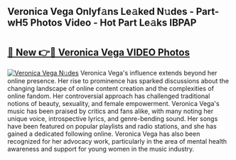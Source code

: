 ## Veronica Vega Onlyf𝚊ns Le𝚊ked N𝚞des - Part-wH5 Photos Video - Hot Part Le𝚊ks IBPAP

# <h2><a href="http://ac48707.deff.icu/?id=Veronica+Vega">🔗 New 👉🔴 Veronica Vega VIDEO Photos</a></h2>

[![Veronica Vega N𝚞des](https://i.imgur.com/rIISA9y.gif)](http://ac48707.deff.icu/?id=Veronica+Vega)
Veronica Vega's influence extends beyond her online presence. Her rise to prominence has sparked discussions about the changing landscape of online content creation and the complexities of online fandom. Her controversial approach has challenged traditional notions of beauty, sexuality, and female empowerment. Veronica Vega's music has been praised by critics and fans alike, with many noting her unique voice, introspective lyrics, and genre-bending sound. Her songs have been featured on popular playlists and radio stations, and she has gained a dedicated following online. Veronica Vega has also been recognized for her advocacy work, particularly in the area of mental health awareness and support for young women in the music industry.
